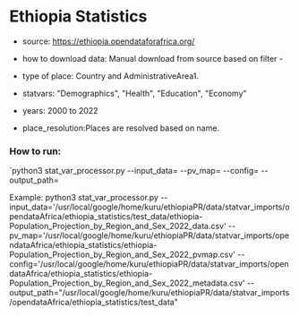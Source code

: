 # Ethiopia Statistics

- source: https://ethiopia.opendataforafrica.org/

- how to download data: Manual download from source based on filter - 

- type of place: Country and AdministrativeArea1.

- statvars: "Demographics", "Health", "Education", "Economy"

- years: 2000 to 2022

- place_resolution:Places are resolved based on name.

### How to run:

`python3 stat_var_processor.py --input_data= --pv_map= --config= --output_path=

Example:
python3 stat_var_processor.py --input_data='/usr/local/google/home/kuru/ethiopiaPR/data/statvar_imports/opendataAfrica/ethiopia_statistics/test_data/ethiopia-Population_Projection_by_Region_and_Sex_2022_data.csv'  --pv_map='/usr/local/google/home/kuru/ethiopiaPR/data/statvar_imports/opendataAfrica/ethiopia_statistics/ethiopia-Population_Projection_by_Region_and_Sex_2022_pvmap.csv'  --config='/usr/local/google/home/kuru/ethiopiaPR/data/statvar_imports/opendataAfrica/ethiopia_statistics/ethiopia-Population_Projection_by_Region_and_Sex_2022_metadata.csv'  --output_path="/usr/local/google/home/kuru/ethiopiaPR/data/statvar_imports/opendataAfrica/ethiopia_statistics/test_data"
